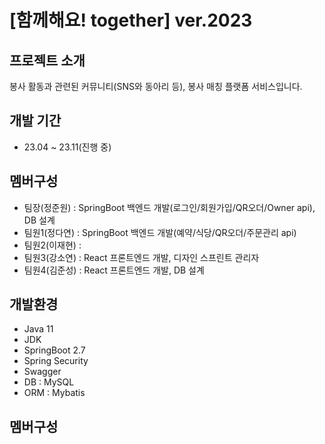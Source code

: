 # [함께해요! together] ver.2023

## 프로젝트 소개
봉사 활동과 관련된 커뮤니티(SNS와 동아리 등), 봉사 매칭 플랫폼 서비스입니다.



## 개발 기간
- 23.04 ~ 23.11(진행 중)

## 멤버구성
- 팀장(정준원) : SpringBoot 백엔드 개발(로그인/회원가입/QR오더/Owner api), DB 설계
- 팀원1(정다연) : SpringBoot 백엔드 개발(예약/식당/QR오더/주문관리 api)
- 팀원2(이재현) : 
- 팀원3(강소연) : React 프론트엔드 개발, 디자인 스프린트 관리자
- 팀원4(김준성) : React 프론트엔드 개발, DB 설계


## 개발환경
- Java 11
- JDK
- SpringBoot 2.7
- Spring Security
- Swagger
- DB : MySQL
- ORM : Mybatis

## 멤버구성
